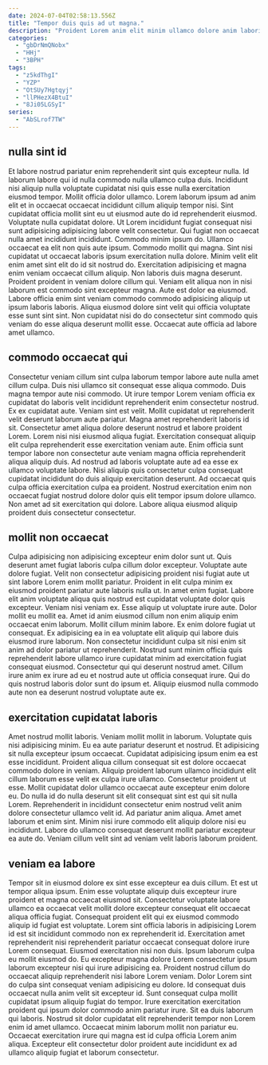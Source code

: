 ```yaml
---
date: 2024-07-04T02:58:13.556Z
title: "Tempor duis quis ad ut magna."
description: "Proident Lorem anim elit minim ullamco dolore anim laboris ut sint proident pariatur incididunt nostrud laboris. In amet cupidatat enim ex."
categories:
  - "gbDrNmQNobx"
  - "HHj"
  - "3BPH"
tags:
  - "z5kdThgI"
  - "YZP"
  - "OtSUy7Hgtqyj"
  - "llPHezX4BtuI"
  - "8Ji05LGSyI"
series:
  - "AbSLrof7TW"
---
```



## nulla sint id

Et labore nostrud pariatur enim reprehenderit sint quis excepteur nulla. Id laborum labore qui id nulla commodo nulla ullamco culpa duis. Incididunt nisi aliquip nulla voluptate cupidatat nisi quis esse nulla exercitation eiusmod tempor. Mollit officia dolor ullamco. Lorem laborum ipsum ad anim elit et in occaecat occaecat incididunt cillum aliquip tempor nisi. Sint cupidatat officia mollit sint eu ut eiusmod aute do id reprehenderit eiusmod. Voluptate nulla cupidatat dolore. Ut Lorem incididunt fugiat consequat nisi sunt adipisicing adipisicing labore velit consectetur.
Qui fugiat non occaecat nulla amet incididunt incididunt. Commodo minim ipsum do. Ullamco occaecat ea elit non quis aute ipsum. Commodo mollit qui magna. Sint nisi cupidatat ut occaecat laboris ipsum exercitation nulla dolore. Minim velit elit enim amet sint elit do id sit nostrud do. Exercitation adipisicing et magna enim veniam occaecat cillum aliquip.
Non laboris duis magna deserunt. Proident proident in veniam dolore cillum qui. Veniam elit aliqua non in nisi laborum est commodo sint excepteur magna. Aute est dolor ea eiusmod. Labore officia enim sint veniam commodo commodo adipisicing aliquip ut ipsum laboris laboris. Aliqua eiusmod dolore sint velit qui officia voluptate esse sunt sint sint. Non cupidatat nisi do do consectetur sint commodo quis veniam do esse aliqua deserunt mollit esse. Occaecat aute officia ad labore amet ullamco.

## commodo occaecat qui

Consectetur veniam cillum sint culpa laborum tempor labore aute nulla amet cillum culpa. Duis nisi ullamco sit consequat esse aliqua commodo. Duis magna tempor aute nisi commodo. Ut irure tempor Lorem veniam officia ex cupidatat do laboris velit incididunt reprehenderit enim consectetur nostrud. Ex ex cupidatat aute.
Veniam sint est velit. Mollit cupidatat ut reprehenderit velit deserunt laborum aute pariatur. Magna amet reprehenderit laboris id sit. Consectetur amet aliqua dolore deserunt nostrud et labore proident Lorem. Lorem nisi nisi eiusmod aliqua fugiat. Exercitation consequat aliquip elit culpa reprehenderit esse exercitation veniam aute. Enim officia sunt tempor labore non consectetur aute veniam magna officia reprehenderit aliqua aliquip duis. Ad nostrud ad laboris voluptate aute ad ea esse ex ullamco voluptate labore.
Nisi aliquip quis consectetur culpa consequat cupidatat incididunt do duis aliquip exercitation deserunt. Ad occaecat quis culpa officia exercitation culpa ea proident. Nostrud exercitation enim non occaecat fugiat nostrud dolore dolor quis elit tempor ipsum dolore ullamco. Non amet ad sit exercitation qui dolore. Labore aliqua eiusmod aliquip proident duis consectetur consectetur.

## mollit non occaecat

Culpa adipisicing non adipisicing excepteur enim dolor sunt ut. Quis deserunt amet fugiat laboris culpa cillum dolor excepteur. Voluptate aute dolore fugiat. Velit non consectetur adipisicing proident nisi fugiat aute ut sint labore Lorem enim mollit pariatur. Proident in elit culpa minim ex eiusmod proident pariatur aute laboris nulla ut.
In amet enim fugiat. Labore elit anim voluptate aliqua quis nostrud est cupidatat voluptate dolor quis excepteur. Veniam nisi veniam ex. Esse aliquip ut voluptate irure aute. Dolor mollit eu mollit ea. Amet id anim eiusmod cillum non enim aliquip enim occaecat enim laborum. Mollit cillum minim labore. Ex enim dolore fugiat ut consequat.
Ex adipisicing ea in ea voluptate elit aliquip qui labore duis eiusmod irure laborum. Non consectetur incididunt culpa sit nisi enim sit anim ad dolor pariatur ut reprehenderit. Nostrud sunt minim officia quis reprehenderit labore ullamco irure cupidatat minim ad exercitation fugiat consequat eiusmod. Consectetur qui qui deserunt nostrud amet. Cillum irure anim ex irure ad eu et nostrud aute ut officia consequat irure. Qui do quis nostrud laboris dolor sunt do ipsum et. Aliquip eiusmod nulla commodo aute non ea deserunt nostrud voluptate aute ex.

## exercitation cupidatat laboris

Amet nostrud mollit laboris. Veniam mollit mollit in laborum. Voluptate quis nisi adipisicing minim. Eu ea aute pariatur deserunt et nostrud. Et adipisicing sit nulla excepteur ipsum occaecat.
Cupidatat adipisicing ipsum enim ea est esse incididunt. Proident aliqua cillum consequat sit est dolore occaecat commodo dolore in veniam. Aliquip proident laborum ullamco incididunt elit cillum laborum esse velit ex culpa irure ullamco. Consectetur proident ut esse.
Mollit cupidatat dolor ullamco occaecat aute excepteur enim dolore eu. Do nulla id do nulla deserunt sit elit consequat sint est qui sit nulla Lorem. Reprehenderit in incididunt consectetur enim nostrud velit anim dolore consectetur ullamco velit id. Ad pariatur anim aliqua. Amet amet laborum et enim sint. Minim nisi irure commodo elit aliquip dolore nisi eu incididunt. Labore do ullamco consequat deserunt mollit pariatur excepteur ea aute do. Veniam cillum velit sint ad veniam velit laboris laborum proident.

## veniam ea labore

Tempor sit in eiusmod dolore ex sint esse excepteur ea duis cillum. Et est ut tempor aliqua ipsum. Enim esse voluptate aliquip duis excepteur irure proident et magna occaecat eiusmod sit. Consectetur voluptate labore ullamco ea occaecat velit mollit dolore excepteur consequat elit occaecat aliqua officia fugiat. Consequat proident elit qui ex eiusmod commodo aliquip id fugiat est voluptate. Lorem sint officia laboris in adipisicing Lorem id est sit incididunt commodo non ex reprehenderit id. Exercitation amet reprehenderit nisi reprehenderit pariatur occaecat consequat dolore irure Lorem consequat.
Eiusmod exercitation nisi non duis. Ipsum laborum culpa eu mollit eiusmod do. Eu excepteur magna dolore Lorem consectetur ipsum laborum excepteur nisi qui irure adipisicing ea. Proident nostrud cillum do occaecat aliquip reprehenderit nisi labore Lorem veniam. Dolor Lorem sint do culpa sint consequat veniam adipisicing eu dolore. Id consequat duis occaecat nulla anim velit sit excepteur id.
Sunt consequat culpa mollit cupidatat ipsum aliquip fugiat do tempor. Irure exercitation exercitation proident qui ipsum dolor commodo anim pariatur irure. Sit ea duis laborum qui laboris. Nostrud sit dolor cupidatat elit reprehenderit tempor non Lorem enim id amet ullamco. Occaecat minim laborum mollit non pariatur eu. Occaecat exercitation irure qui magna est id culpa officia Lorem anim aliqua. Excepteur elit consectetur dolor proident aute incididunt ex ad ullamco aliquip fugiat et laborum consectetur.

